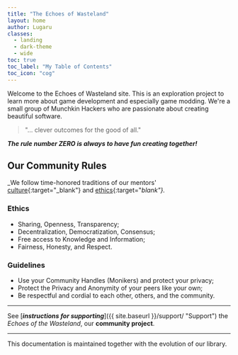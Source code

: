 ```yaml
---
title: "The Echoes of Wasteland"
layout: home
author: Lugaru
classes:
  - landing
  - dark-theme
  - wide
toc: true
toc_label: "My Table of Contents"
toc_icon: "cog"
---
```


Welcome to the Echoes of Wasteland site.
This is an exploration project to learn more about game development and especially game modding.
We're a small group of Munchkin Hackers who are passionate about creating beautiful software.

> "... clever outcomes for the good of all."

_**The rule number ZERO is always to have fun creating together!**_

## Our Community Rules

_We follow time-honored traditions of our mentors' 
[culture](https://en.wikipedia.org/wiki/Hacker_culture "Hacker Culture"){:target="_blank"} and
[ethics](https://en.wikipedia.org/wiki/Hacker_ethic "Hacker Ethics"){:target="_blank"}._

### Ethics

- Sharing, Openness, Transparency;
- Decentralization, Democratization, Consensus;
- Free access to Knowledge and Information;
- Fairness, Honesty, and Respect.

### Guidelines

- Use your Community Handles (Monikers) and protect your privacy;
- Protect the Privacy and Anonymity of your peers like your own; 
- Be respectful and cordial to each other, others, and the community.

___

See [**_instructions for supporting_**]({{ site.baseurl }}/support/ "Support") the _Echoes of the Wasteland_,
our **community project**.

___

This documentation is maintained together with the evolution of our library.